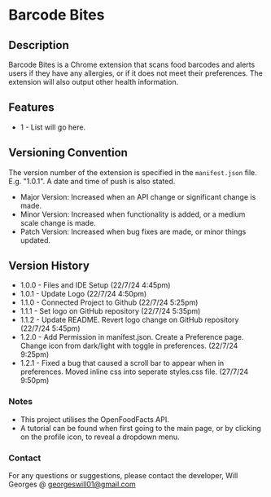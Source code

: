 # Barcode Bites

## Description

Barcode Bites is a Chrome extension that scans food barcodes and alerts users if they have any allergies, or if it does not meet their preferences. The extension will also output other health information.

## Features

- 1 - List will go here.

## Versioning Convention

The version number of the extension is specified in the `manifest.json` file. E.g. "1.0.1". A date and time of push is also stated.

- Major Version: Increased when an API change or significant change is made.
- Minor Version: Increased when functionality is added, or a medium scale change is made.
- Patch Version: Increased when bug fixes are made, or minor things updated.

## Version History

- 1.0.0 - Files and IDE Setup (22/7/24 4:45pm)
- 1.0.1 - Update Logo (22/7/24 4:50pm)
- 1.1.0 - Connected Project to Github (22/7/24 5:25pm)
- 1.1.1 - Set logo on GitHub repository (22/7/24 5:35pm)
- 1.1.2 - Update README. Revert logo change on GitHub repository (22/7/24 5:45pm)
- 1.2.0 - Add Permission in manifest.json. Create a Preference page. Change icon from dark/light with toggle in preferences. (22/7/24 9:25pm)
- 1.2.1 - Fixed a bug that caused a scroll bar to appear when in preferences. Moved inline css into seperate styles.css file. (27/7/24 9:50pm)

### Notes

- This project utilises the OpenFoodFacts API.
- A tutorial can be found when first going to the main page, or by clicking on the profile icon, to reveal a dropdown menu.

### Contact

For any questions or suggestions, please contact the developer, Will Georges @ georgeswill01@gmail.com
